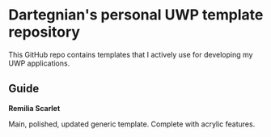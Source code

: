 # Dartegnian's personal UWP template repository

This GitHub repo contains templates that I actively use for developing my UWP applications.

## Guide

**Remilia Scarlet**

Main, polished, updated generic template. Complete with acrylic features.